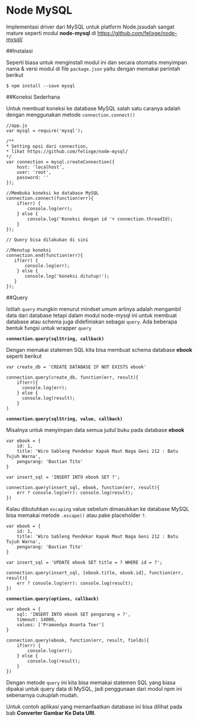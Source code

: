 # Node MySQL

Implementasi driver dari MySQL untuk platform Node.jssudah sangat mature seperti modul **node-mysql** di https://github.com/felixge/node-mysql/


##Instalasi

Seperti biasa untuk menginstall modul ini dan secara otomatis menyimpan nama & versi modul di file `package.json` yaitu dengan memakai perintah berikut


    $ npm install --save mysql


##Koneksi Sederhana

Untuk membuat koneksi ke database MySQL salah satu caranya adalah dengan menggunakan metode `connection.connect()`


    //app.js
    var mysql = require('mysql');
    
    /**
    * Setting opsi dari connection, 
    * lihat https://github.com/felixge/node-mysql/
    */
    var connection = mysql.createConnection({
        host: 'localhost',
        user: 'root',
        password: ''
    });
    
    //Membuka koneksi ke database MySQL
    connection.connect(function(err){
        if(err) {
            console.log(err);
        } else {
            console.log('Koneksi dengan id '+ connection.threadId);
        }
    });
    
    // Query bisa dilakukan di sini

    //Menutup koneksi
    connection.end(function(err){
       if(err) {
           console.log(err);
        } else {
           console.log('koneksi ditutup!');
       }
    });

    
##Query

Istilah `query` mungkin menurut mindset umum artinya adalah mengambil data dari database tetapi dalam modul node-mysql ini untuk membuat database atau schema juga didefiniskan sebagai `query`. Ada beberapa bentuk fungsi untuk wrapper `query`

**`connection.query(sqlString, callback)`** 

Dengan memakai statemen SQL kita bisa membuat schema database **ebook** seperti berikut
   
    var create_db = 'CREATE DATABASE IF NOT EXISTS ebook'
    
    connection.query(create_db, function(err, result){
        if(err){
          console.log(err);
        } else {
          console.log(result);
        }
    )
    
    
    

**`connection.query(sqlString, value, callback)`** 


Misalnya untuk menyimpan data semua judul buku pada database **ebook**

    var ebook = {
        id: 1,
        title: 'Wiro Sableng Pendekar Kapak Maut Naga Geni 212 : Batu Tujuh Warna',
        pengarang: 'Bastian Tito'
    }
    
    var insert_sql = 'INSERT INTO ebook SET ?';
    
    connection.query(insert_sql, ebook, function(err, result){
        err ? console.log(err): console.log(result);
    })
    
Kalau dibutuhkan `escaping` value sebelum dimasukkan ke database MySQL bisa memakai metode `.escape()` atau pake placeholder `?`.

    var ebook = {
        id: 1,
        title: 'Wiro Sableng Pendekar Kapak Maut Naga Geni 212 : Batu Tujuh Warna',
        pengarang: 'Bastian Tito'
    }
    
    var insert_sql = 'UPDATE ebook SET title = ? WHERE id = ?';
    
    connection.query(insert_sql, [ebook.title, ebook.id], function(err, result){
        err ? console.log(err): console.log(result);
    })
    

**`connection.query(options, callback)`** 
    
    var ebook = {
        sql: 'INSERT INTO ebook SET pengarang = ?',
        timeout: 14000,
        values: ['Pramoedya Ananta Toer']
    }
    
    connection.query(ebook, function(err, result, fields){
        if(err) {
            console.log(err);
        } else {
            console.log(result);
        }
    })

Dengan metode `query` ini kita bisa memakai statemen SQL yang biasa dipakai untuk query data di MySQL, jadi penggunaan dari modul npm ini sebenarnya cukuplah mudah.

Untuk contoh aplikasi yang memanfaatkan database ini bisa dilihat pada bab **Converter Gambar Ke Data URI**.

